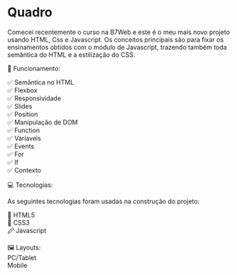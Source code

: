 # Quadro

Comecei recentemente o curso na B7Web e este é o meu mais novo projeto usando HTML, Css e Javascript. Os conceitos principais são para fixar os ensinamentos obtidos com o módulo de Javascript, trazendo também toda semântica do HTML e a estilização do CSS.

🎢 Funcionamento:<br/>

✅ Semântica no HTML<br/>
✅ Flexbox<br/>
✅ Responsividade<br/>
✅ Slides<br/>
✅ Position<br/>
✅ Manipulação de DOM<br/>
✅ Function<br/>
✅ Váriaveis<br/>
✅ Events</br>
✅ For</br>
✅ If</br>
✅ Contexto</br>

💻 Tecnologias:<br/>

As seguintes tecnologias foram usadas na construção do projeto:<br/>

🔣 HTML5<br/>
🎨 CSS3<br/>
🖉 Javascript<br/>

🖼️ Layouts:<br/>
PC/Tablet<br/>
Mobile
